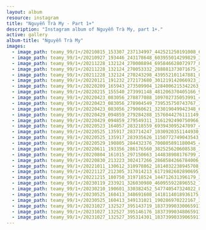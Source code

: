 ```yaml
---
layout: album
resource: instagram
title: "Nguyễn Trà My - Part 1+"
description: "Instagram album of Nguyễn Trà My, part 1+."
active: gallery
album-title: "Nguyễn Trà My"
images:
  - image_path: teamy_99/1+/20210815_153307_237134997_442521250191008_6619947394680436877_n.jpg
  - image_path: teamy_99/1+/20210927_193446_243178648_603955014299829_3071233780834858833_n.jpg
  - image_path: teamy_99/1+/20211228_132124_270008894_695846628072977_8661618403870285446_n.jpg
  - image_path: teamy_99/1+/20211228_132124_270053332_288881373071675_287757537117233333_n.jpg
  - image_path: teamy_99/1+/20211228_132124_270243298_439552101147881_8200767733779629083_n.jpg
  - image_path: teamy_99/1+/20220121_191232_272173680_301219142066923_3246519098447165285_n.jpg
  - image_path: teamy_99/1+/20220209_165943_273509904_1284006215342263_3744912938295261048_n.jpg
  - image_path: teamy_99/1+/20220215_155540_273991148_481206370405166_9186863967761189398_n.jpg
  - image_path: teamy_99/1+/20220423_083056_278877088_109702735053991_4875101433340032643_n.jpg
  - image_path: teamy_99/1+/20220423_083056_278904549_739535750743767_1097661134403391332_n.jpg
  - image_path: teamy_99/1+/20220423_083056_279060621_323019049942348_6759458855236463768_n.jpg
  - image_path: teamy_99/1+/20220429_094859_279284288_1576044276111149_2444749861338674530_n.jpg
  - image_path: teamy_99/1+/20220429_094859_279549311_3161292490750966_8752142948099714164_n.jpg
  - image_path: teamy_99/1+/20220523_164057_283218559_693943095247097_4696028434256823518_n.jpg
  - image_path: teamy_99/1+/20220525_135917_283714247_1030920351144930_5581650332428116593_n.jpg
  - image_path: teamy_99/1+/20220525_135917_283935626_1150772749043543_4267139357968129954_n.jpg
  - image_path: teamy_99/1+/20220529_190805_284432376_700805891180045_4596928777654099309_n.jpg
  - image_path: teamy_99/1+/20220611_193356_286176560_382525620608538_1737178073519719897_n.jpg
  - image_path: teamy_99/1+/20220804_161015_297150663_144838908176799_2916686136785533528_n.jpg
  - image_path: teamy_99/1+/20220830_213223_302417266_2868584266784006_4117077411917096999_n.jpg
  - image_path: teamy_99/1+/20221011_130612_310978862_1814032238945708_1144858445607277529_n.jpg
  - image_path: teamy_99/1+/20221127_212305_317014213_6171982602890695_7993561301089357720_n.jpg
  - image_path: teamy_99/1+/20221215_180750_319718524_144712631396179_3149458091800845746_n.jpg
  - image_path: teamy_99/1+/20230119_233921_326030980_460955922896552_7709494872998055706_n.jpg
  - image_path: teamy_99/1+/20230210_190601_330382452_547740547324022_8062179736725611051_n.jpg
  - image_path: teamy_99/1+/20230525_160413_348691608_1418114018936175_7941650665005220958_n.jpg
  - image_path: teamy_99/1+/20230525_160413_349131021_190286970222167_314088046628323119_n.jpg
  - image_path: teamy_99/1+/20231027_132527_395143719_18373990330065911_8807837157306988386_n.jpg
  - image_path: teamy_99/1+/20231027_132527_395146176_18373990348065911_1833937574039585001_n.jpg
  - image_path: teamy_99/1+/20231027_132527_395314301_18373990339065911_2907263452830413162_n.jpg
---
```


